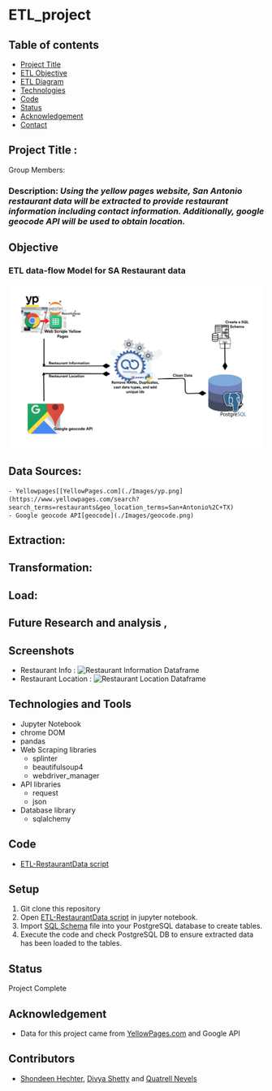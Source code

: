 # ETL_project


## Table of contents
* [Project Title ](#project-title)
* [ETL Objective](#etl-objective)
* [ETL Diagram](#etl-diagram)
* [Technologies](#technologies)
* [Code](#code)
* [Status](#status)
* [Acknowledgement ](#acknowledgement )
* [Contact](#contact)



## Project Title : 

Group Members:

### Description: *Using the yellow pages website, San Antonio restaurant data will be extracted to provide restaurant information including contact information. Additionally, google geocode API will be used to obtain location.*

## Objective

### ETL data-flow Model for SA Restaurant data
![ETL data flow model](./Images/ETL-dataFlow-model.png)
 

## Data Sources:
	- Yellowpages[[YellowPages.com](./Images/yp.png](https://www.yellowpages.com/search?search_terms=restaurants&geo_location_terms=San+Antonio%2C+TX)
	- Google geocode API[geocode](./Images/geocode.png)


## Extraction:


## Transformation:


## Load:

## Future Research and analysis , 




## Screenshots
- Restaurant Info : 
![Restaurant Information Dataframe](./Images/pybank_result.jpg)
- Restaurant Location : 
![Restaurant Location Dataframe](./Images/pypoll_result.jpg)

## Technologies and Tools
* Jupyter Notebook
* chrome DOM
* pandas
* Web Scraping libraries
	* splinter
	* beautifulsoup4
	* webdriver_manager
* API libraries
	* request
	* json
* Database library
	* sqlalchemy
	
	

## Code 
- [ETL-RestaurantData script](/ETL-RestaurantData.ipynb)



## Setup
1. Git clone this repository
2. Open [ETL-RestaurantData script](/ETL-RestaurantData.ipynb) in jupyter notebook.
3. Import [SQL Schema](/schema.sql) file into your PostgreSQL database to create tables.
4. Execute the code and check PostgreSQL DB to ensure extracted data has been loaded to the tables.


## Status
Project Complete

## Acknowledgement 
- Data for this project came from [YellowPages.com](https://www.yellowpages.com/search?search_terms=restaurants&geo_location_terms=San+Antonio%2C+TX) and Google API


## Contributors
- [Shondeen Hechter](https://github.com/shechter430), [Divya Shetty](https://github.com/divya-gh) and
[Quatrell Nevels]() 


 
























